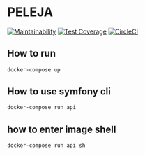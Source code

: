 # PELEJA

[![Maintainability](https://api.codeclimate.com/v1/badges/1d817d801741dc27e30a/maintainability)](https://codeclimate.com/github/rtio/peleja/maintainability)
[![Test Coverage](https://api.codeclimate.com/v1/badges/1d817d801741dc27e30a/test_coverage)](https://codeclimate.com/github/rtio/peleja/test_coverage)
[![CircleCI](https://circleci.com/gh/rtio/peleja/tree/master.svg?style=svg)](https://circleci.com/gh/rtio/peleja/tree/master)


## How to run
```bash
docker-compose up
```

## How to use symfony cli
```bash
docker-compose run api
```

## how to enter image shell
```bash
docker-compose run api sh
```
